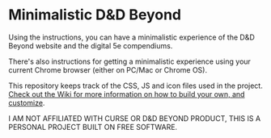 # Minimalistic D&D Beyond
Using the instructions, you can have a minimalistic experience of the D&amp;D Beyond website and the digital 5e compendiums.

There's also instructions for getting a minimalistic experience using your current Chrome browser (either on PC/Mac or Chrome OS).

This repository keeps track of the CSS, JS and icon files used in the project. [Check out the Wiki for more information on how to build your own, and customize](https://github.com/plutoneld/minimalist-ddb/wiki).

I AM NOT AFFILIATED WITH CURSE OR D&amp;D BEYOND PRODUCT, THIS IS A PERSONAL PROJECT BUILT ON FREE SOFTWARE.
